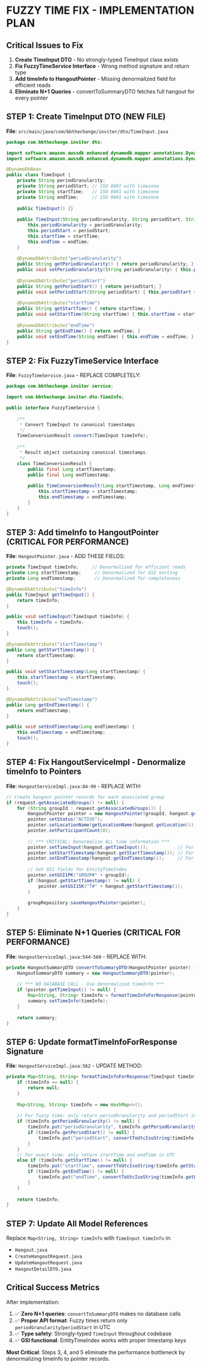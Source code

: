 # FUZZY TIME FIX - IMPLEMENTATION PLAN

## Critical Issues to Fix

1. **Create TimeInput DTO** - No strongly-typed TimeInput class exists
2. **Fix FuzzyTimeService Interface** - Wrong method signature and return type
3. **Add timeInfo to HangoutPointer** - Missing denormalized field for efficient reads
4. **Eliminate N+1 Queries** - convertToSummaryDTO fetches full hangout for every pointer

## STEP 1: Create TimeInput DTO (NEW FILE)

**File**: `src/main/java/com/bbthechange/inviter/dto/TimeInput.java`
```java
package com.bbthechange.inviter.dto;

import software.amazon.awssdk.enhanced.dynamodb.mapper.annotations.DynamoDbBean;
import software.amazon.awssdk.enhanced.dynamodb.mapper.annotations.DynamoDbAttribute;

@DynamoDbBean
public class TimeInput {
    private String periodGranularity;
    private String periodStart; // ISO 8601 with timezone
    private String startTime;   // ISO 8601 with timezone  
    private String endTime;     // ISO 8601 with timezone
    
    public TimeInput() {}
    
    public TimeInput(String periodGranularity, String periodStart, String startTime, String endTime) {
        this.periodGranularity = periodGranularity;
        this.periodStart = periodStart;
        this.startTime = startTime;
        this.endTime = endTime;
    }
    
    @DynamoDbAttribute("periodGranularity")
    public String getPeriodGranularity() { return periodGranularity; }
    public void setPeriodGranularity(String periodGranularity) { this.periodGranularity = periodGranularity; }
    
    @DynamoDbAttribute("periodStart")
    public String getPeriodStart() { return periodStart; }
    public void setPeriodStart(String periodStart) { this.periodStart = periodStart; }
    
    @DynamoDbAttribute("startTime")
    public String getStartTime() { return startTime; }
    public void setStartTime(String startTime) { this.startTime = startTime; }
    
    @DynamoDbAttribute("endTime")
    public String getEndTime() { return endTime; }
    public void setEndTime(String endTime) { this.endTime = endTime; }
}
```

## STEP 2: Fix FuzzyTimeService Interface

**File**: `FuzzyTimeService.java` - REPLACE COMPLETELY:
```java
package com.bbthechange.inviter.service;

import com.bbthechange.inviter.dto.TimeInfo;

public interface FuzzyTimeService {
    
    /**
     * Convert TimeInput to canonical timestamps.
     */
    TimeConversionResult convert(TimeInput timeInfo);
    
    /**
     * Result object containing canonical timestamps.
     */
    class TimeConversionResult {
        public final Long startTimestamp;
        public final Long endTimestamp;
        
        public TimeConversionResult(Long startTimestamp, Long endTimestamp) {
            this.startTimestamp = startTimestamp;
            this.endTimestamp = endTimestamp;
        }
    }
}
```

## STEP 3: Add timeInfo to HangoutPointer (CRITICAL FOR PERFORMANCE)

**File**: `HangoutPointer.java` - ADD THESE FIELDS:
```java
private TimeInput timeInfo;     // Denormalized for efficient reads
private Long startTimestamp;     // Denormalized for GSI sorting
private Long endTimestamp;       // Denormalized for completeness

@DynamoDbAttribute("timeInfo")
public TimeInput getTimeInput() {
    return timeInfo;
}

public void setTimeInput(TimeInput timeInfo) {
    this.timeInfo = timeInfo;
    touch();
}

@DynamoDbAttribute("startTimestamp") 
public Long getStartTimestamp() {
    return startTimestamp;
}

public void setStartTimestamp(Long startTimestamp) {
    this.startTimestamp = startTimestamp;
    touch();
}

@DynamoDbAttribute("endTimestamp")
public Long getEndTimestamp() {
    return endTimestamp;
}

public void setEndTimestamp(Long endTimestamp) {
    this.endTimestamp = endTimestamp;
    touch();
}
```

## STEP 4: Fix HangoutServiceImpl - Denormalize timeInfo to Pointers

**File**: `HangoutServiceImpl.java:84-99` - REPLACE WITH:
```java
// Create hangout pointer records for each associated group
if (request.getAssociatedGroups() != null) {
    for (String groupId : request.getAssociatedGroups()) {
        HangoutPointer pointer = new HangoutPointer(groupId, hangout.getHangoutId(), hangout.getTitle());
        pointer.setStatus("ACTIVE");
        pointer.setLocationName(getLocationName(hangout.getLocation()));
        pointer.setParticipantCount(0);
        
        // *** CRITICAL: Denormalize ALL time information ***
        pointer.setTimeInput(hangout.getTimeInput());           // For API response
        pointer.setStartTimestamp(hangout.getStartTimestamp()); // For GSI sorting  
        pointer.setEndTimestamp(hangout.getEndTimestamp());     // For completeness
        
        // Set GSI fields for EntityTimeIndex
        pointer.setGSI1PK("GROUP#" + groupId);
        if (hangout.getStartTimestamp() != null) {
            pointer.setGSI1SK("T#" + hangout.getStartTimestamp());
        }
        
        groupRepository.saveHangoutPointer(pointer);
    }
}
```

## STEP 5: Eliminate N+1 Queries (CRITICAL FOR PERFORMANCE)

**File**: `HangoutServiceImpl.java:544-560` - REPLACE WITH:
```java
private HangoutSummaryDTO convertToSummaryDTO(HangoutPointer pointer) {
    HangoutSummaryDTO summary = new HangoutSummaryDTO(pointer);
    
    // *** NO DATABASE CALL - Use denormalized timeInfo ***
    if (pointer.getTimeInput() != null) {
        Map<String, String> timeInfo = formatTimeInfoForResponse(pointer.getTimeInput());
        summary.setTimeInfo(timeInfo);
    }
    
    return summary;
}
```

## STEP 6: Update formatTimeInfoForResponse Signature

**File**: `HangoutServiceImpl.java:562` - UPDATE METHOD:
```java
private Map<String, String> formatTimeInfoForResponse(TimeInput timeInfo) {
    if (timeInfo == null) {
        return null;
    }
    
    Map<String, String> timeInfo = new HashMap<>();
    
    // For fuzzy time: only return periodGranularity and periodStart in UTC
    if (timeInfo.getPeriodGranularity() != null) {
        timeInfo.put("periodGranularity", timeInfo.getPeriodGranularity());
        if (timeInfo.getPeriodStart() != null) {
            timeInfo.put("periodStart", convertToUtcIsoString(timeInfo.getPeriodStart()));
        }
    } 
    // For exact time: only return startTime and endTime in UTC
    else if (timeInfo.getStartTime() != null) {
        timeInfo.put("startTime", convertToUtcIsoString(timeInfo.getStartTime()));
        if (timeInfo.getEndTime() != null) {
            timeInfo.put("endTime", convertToUtcIsoString(timeInfo.getEndTime()));
        }
    }
    
    return timeInfo;
}
```

## STEP 7: Update All Model References

Replace `Map<String, String> timeInfo` with `TimeInput timeInfo` in:
- `Hangout.java`
- `CreateHangoutRequest.java`
- `UpdateHangoutRequest.java`
- `HangoutDetailDTO.java`

## Critical Success Metrics

After implementation:
1. ✅ **Zero N+1 queries**: `convertToSummaryDTO` makes no database calls
2. ✅ **Proper API format**: Fuzzy times return only `periodGranularity`/`periodStart` in UTC
3. ✅ **Type safety**: Strongly-typed `TimeInput` throughout codebase
4. ✅ **GSI functional**: EntityTimeIndex works with proper timestamp keys

**Most Critical**: Steps 3, 4, and 5 eliminate the performance bottleneck by denormalizing timeInfo to pointer records.